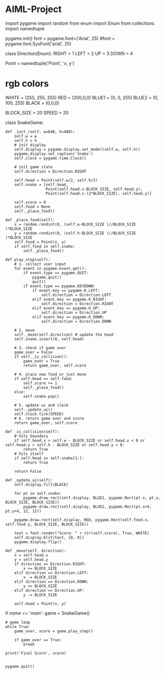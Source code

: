 # AIML-Project
import pygame
import random
from enum import Enum
from collections import namedtuple

pygame.init()
font = pygame.font=('Arial', 25)
#font = pygame.font.SysFont('arial', 25)

class Direction(Enum):
    RIGHT = 1
    LEFT = 2
    UP = 3
    DOWN = 4
    
Point = namedtuple('Point', 'x, y')

# rgb colors
WHITE = (255, 255, 255)
RED = (200,0,0)
BLUE1 = (0, 0, 255)
BLUE2 = (0, 100, 255)
BLACK = (0,0,0)

BLOCK_SIZE = 20
SPEED = 20

class SnakeGame:
    
    def _init_(self, w=640, h=480):
        self.w = w
        self.h = h
        # init display
        self.display = pygame.display.set_mode((self.w, self.h))
        pygame.display.set_caption('Snake')
        self.clock = pygame.time.Clock()
        
        # init game state
        self.direction = Direction.RIGHT
        
        self.head = Point(self.w/2, self.h/2)
        self.snake = [self.head, 
                      Point(self.head.x-BLOCK_SIZE, self.head.y),
                      Point(self.head.x-(2*BLOCK_SIZE), self.head.y)]
        
        self.score = 0
        self.food = None
        self._place_food()
        
    def _place_food(self):
        x = random.randint(0, (self.w-BLOCK_SIZE )//BLOCK_SIZE )*BLOCK_SIZE 
        y = random.randint(0, (self.h-BLOCK_SIZE )//BLOCK_SIZE )*BLOCK_SIZE
        self.food = Point(x, y)
        if self.food in self.snake:
            self._place_food()
        
    def play_step(self):
        # 1. collect user input
        for event in pygame.event.get():
            if event.type == pygame.QUIT:
                pygame.quit()
                quit()
            if event.type == pygame.KEYDOWN:
                if event.key == pygame.K_LEFT:
                    self.direction = Direction.LEFT
                elif event.key == pygame.K_RIGHT:
                    self.direction = Direction.RIGHT
                elif event.key == pygame.K_UP:
                    self.direction = Direction.UP
                elif event.key == pygame.K_DOWN:
                    self.direction = Direction.DOWN
        
        # 2. move
        self._move(self.direction) # update the head
        self.snake.insert(0, self.head)
        
        # 3. check if game over
        game_over = False
        if self._is_collision():
            game_over = True
            return game_over, self.score
            
        # 4. place new food or just move
        if self.head == self.food:
            self.score += 1
            self._place_food()
        else:
            self.snake.pop()
        
        # 5. update ui and clock
        self._update_ui()
        self.clock.tick(SPEED)
        # 6. return game over and score
        return game_over, self.score
    
    def _is_collision(self):
        # hits boundary
        if self.head.x > self.w - BLOCK_SIZE or self.head.x < 0 or self.head.y > self.h - BLOCK_SIZE or self.head.y < 0:
            return True
        # hits itself
        if self.head in self.snake[1:]:
            return True
        
        return False
        
    def _update_ui(self):
        self.display.fill(BLACK)
        
        for pt in self.snake:
            pygame.draw.rect(self.display, BLUE1, pygame.Rect(pt.x, pt.y, BLOCK_SIZE, BLOCK_SIZE))
            pygame.draw.rect(self.display, BLUE2, pygame.Rect(pt.x+4, pt.y+4, 12, 12))
            
        pygame.draw.rect(self.display, RED, pygame.Rect(self.food.x, self.food.y, BLOCK_SIZE, BLOCK_SIZE))
        
        text = font.render("Score: " + str(self.score), True, WHITE)
        self.display.blit(text, [0, 0])
        pygame.display.flip()
        
    def _move(self, direction):
        x = self.head.x
        y = self.head.y
        if direction == Direction.RIGHT:
            x += BLOCK_SIZE
        elif direction == Direction.LEFT:
            x -= BLOCK_SIZE
        elif direction == Direction.DOWN:
            y += BLOCK_SIZE
        elif direction == Direction.UP:
            y -= BLOCK_SIZE
            
        self.head = Point(x, y)
            

if _name_ == '_main_':
    game = SnakeGame()
    
    # game loop
    while True:
        game_over, score = game.play_step()
        
        if game_over == True:
            break
        
    print('Final Score', score)
        
        
    pygame.quit()
